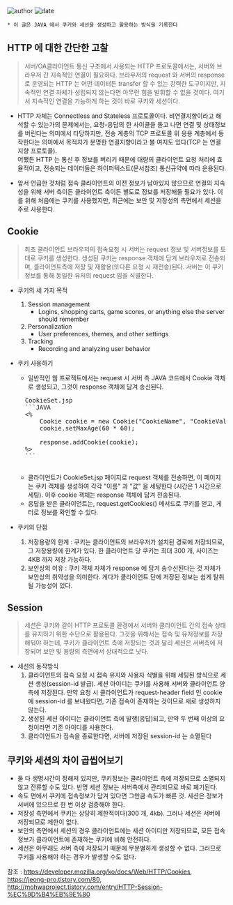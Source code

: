 ﻿
![author](https://img.shields.io/badge/author-daesungRa-lightgray.svg?style=flat-square)
![date](https://img.shields.io/badge/date-181231-lightgray.svg?style=flat-square)

	* 이 글은 JAVA 에서 쿠키와 세션을 생성하고 활용하는 방식을 기록한다

## HTTP 에 대한 간단한 고찰

> 서버/OA클라이언트 통신 구조에서 사용되는 HTTP 프로토콜에서는, 서버와 브라우저 간 지속적인 연결이 필요하다. 브라우저의 request 와 서버의 response 로 운영되는 HTTP 는 어떤 데이터든 transfer 할 수 있는 강력한 도구이지만, 지속적인 연결 자체가 성립되지 않는다면 아무런 힘을 발휘할 수 없을 것이다. 여기서 지속적인 연결을 가능하게 하는 것이 바로 쿠키와 세션이다.

- HTTP 자체는 Connectless and Stateless 프로토콜이다. 비연결지향이라고 해석할 수 있는가의 문제에서는, 요청-응답의 한 사이클을 돌고 나면 연결 및 상태정보를 버린다는 의미에서 타당하지만, 전송 계층의 TCP 프로토콜 위 응용 계층에서 동작한다는 의미에서 목적지가 분명한 연결지향이라고 볼 여지도 있다(TCP 는 연결 지향 프로토콜).<br/>어쨌든 HTTP 는 통신 후 정보를 버리기 때문에 대량의 클라이언트 요청 처리에 효율적이고, 전송되는 데이터들은 하이퍼텍스트(문서참조) 통신규약에 따라 운용된다.

- 앞서 언급한 것처럼 접속 클라이언트의 이전 정보가 남아있지 않으므로 연결의 지속성을 위해 서버 측이든 클라이언트 측이든 별도로 정보를 저장해둘 필요가 있다. 이를 위해 처음에는 쿠키를 사용했지만, 최근에는 보안 및 저장성의 측면에서 세션을 주로 사용한다.

## Cookie

> 최초 클라이언트 브라우저의 접속요청 시 서버는 request 정보 및 서버정보를 토대로 쿠키를 생성한다. 생성된 쿠키는 response 객체에 담겨 브라우저로 전송되며, 클라이언트측에 저장 및 재활용(또다른 요청 시 재전송)된다. 서버는 이 쿠키정보를 통해 동일한 유저의 request 임을 식별한다.

- 쿠키의 세 가지 목적
	1. Session management
		* Logins, shopping carts, game scores, or anything else the server should remember
	2. Personalization
		* User preferences, themes, and other settings
	3. Tracking
		* Recording and analyzing user behavior

- 쿠키 사용하기

	* 일반적인 웹 프로젝트에서는 request 시 서버 측 JAVA 코드에서 Cookie 객체로 생성되고, 그것이 response 객체에 담겨 송신된다.

	<pre>
	CookieSet.jsp
	```JAVA
	<%
		Cookie cookie = new Cookie("CookieName", "CookieValue");
		cookie.setMaxAge(60 * 60);

		response.addCookie(cookie);
	%>
	```
	</pre>

	* 클라이언트가 CookieSet.jsp 페이지로 request 객체를 전송하면, 이 페이지는 쿠키 객체를 생성하여 각각 "이름" 과 "값" 을 세팅한다 (시간은 1 시간으로 세팅). 이후 cookie 객체는 response 객체에 담겨 전송된다.
	* 응답을 받은 클라이언트는, request.getCookies() 메서드로 쿠키를 얻고, 게터로 정보를 확인할 수 있다.

- 쿠키의 단점
	1. 저장용량의 한계	: 쿠키는 클라이언트의 브라우저가 설치된 경로에 저장되므로, 그 저장용량에 한계가 있다. 한 클라이언트 당 쿠키는 최대 300 개, 사이즈는 4KB 까지 저장 가능하다.
	2. 보안상의 이유	: 쿠키 객체 자체가 response 에 담겨 송수신된다는 것 자체가 보안상의 취약성을 의미한다. 게다가 클라이언트 단에 저장된 정보는 쉽게 탈취될 가능성이 있다.

## Session

> 세션은 쿠키와 같이 HTTP 프로토콜 환경에서 서버와 클라이언트 간의 접속 상태를 유지하기 위한 수단으로 활용된다. 그것을 위해서는 접속 및 유저정보를 저장해둬야 하는데, 쿠키가 클라이언트 측에 저장되는 것과 달리 세션은 서버측에 저장되어 보안 및 용량의 측면에서 상대적으로 낫다.

- 세션의 동작방식
	1. 클라이언트의 접속 요청 시 접속 유지와 사용자 식별을 위해 세팅된 방식으로 세션 생성(session-id 발급). 세션 아이디는 쿠키를 사용해 서버와 클라이언트 양측에 저장된다. 만약 요청 시 클라이언트가 request-header field 인 cookie 에 session-id 를 보내왔다면, 기존 접속이 존재하는 것이므로 새로 생성하지 않는다.
	2. 생성된 세션 아이디는 클라이언트 측에 발행(응답)되고, 만약 두 번째 이상의 요청이라면 기존 아이디를 사용한다.
	3. 클라이언트가 접속을 종료한다면, 서버에 저장된 session-id 는 소멸된다

## 쿠키와 세션의 차이 곱씹어보기

- 둘 다 생명시간이 정해져 있지만, 쿠키정보는 클라이언트 측에 저장되므로 소멸되지 않고 잔류할 수도 있다. 반명 세션 정보는 서버측에서 관리되므로 바로 폐기된다.
- 속도 면에서 쿠키에 접속정보가 담겨 있다면 그만큼 속도가 빠른 것. 세션은 정보가 서버에 있으므로 한 번 이상 검증해야 한다.
- 저장성 측면에서 쿠키는 상당히 제한적이다(300 개, 4kb). 그러나 세션은 서버에 저장되므로 제한이 없다.
- 보안의 측면에서 세션의 경우 클라이언트에는 세션 아이디만 저장되므로, 모든 접속정보가 클라이언트에 존재하는 쿠키에 비해 안전하다.
- 세션은 아무래도 서버 측에 저장되기 때문에 무분별하게 생성할 수 없다. 그러므로 쿠키를 사용해야 하는 경우가 발생할 수도 있다.



참조 : <https://developer.mozilla.org/ko/docs/Web/HTTP/Cookies>, <https://jeong-pro.tistory.com/80>, <http://mohwaproject.tistory.com/entry/HTTP-Session-%EC%9D%B4%EB%9E%80>




